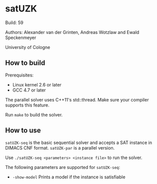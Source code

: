 
# satUZK

Build: 59

Authors: Alexander van der Grinten, Andreas Wotzlaw and Ewald Speckenmeyer

University of Cologne

## How to build

Prerequisites:
- Linux kernel 2.6 or later
- GCC 4.7 or later

The parallel solver uses C++11's std::thread. Make sure your compiler supports this feature.

Run `make` to build the solver.

## How to use

`satUZK-seq` is the basic sequential solver and accepts a SAT instance
in DIMACS CNF format. `satUZK-par` is a parallel version.

Use `./satUZK-seq <parameters> <instance file>` to run the solver.

The following parameters are supported for `satUZK-seq`:
- `-show-model` Prints a model if the instance is satisfiable

